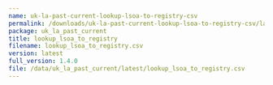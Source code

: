 ```yaml
---
name: uk-la-past-current-lookup-lsoa-to-registry-csv
permalink: /downloads/uk-la-past-current-lookup-lsoa-to-registry-csv/latest
package: uk_la_past_current
title: lookup_lsoa_to_registry
filename: lookup_lsoa_to_registry.csv
version: latest
full_version: 1.4.0
file: /data/uk_la_past_current/latest/lookup_lsoa_to_registry.csv
---
```

